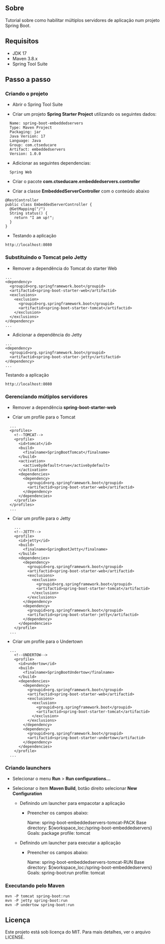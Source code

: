 ## Sobre
Tutorial sobre como habilitar múltiplos servidores de aplicação num projeto Spring Boot.

## Requisitos
- JDK 17
- Maven 3.8.x
- Spring Tool Suite

## Passo a passo

### Criando o projeto
- Abrir o Spring Tool Suite

- Criar um projeto **Spring Starter Project** utilizando os seguintes dados:
```
  Name: spring-boot-embeddedservers
  Type: Maven Project
  Packaging: jar
  Java Version: 17
  Language: Java
  Group: com.ctseducare
  Artifact: embeddedservers
  Version: 1.0.0
```

- Adicionar as seguintes dependencias:
```
  Spring Web
```

- Criar o pacote **com.ctseducare.embeddedservers.controller**

- Criar a classe **EmbeddedServerController** com o conteúdo abaixo
```
@RestController
public class EmbeddedServerController {
  @GetMapping("/")
  String status() {
    return "I am up!";
  }
}
```

- Testando a aplicação
```
http://localhost:8080
```

### Substituindo o Tomcat pelo Jetty
- Remover a dependência do Tomcat do starter Web
```
...
<dependency>
  <groupid>org.springframework.boot</groupid>
  <artifactid>spring-boot-starter-web</artifactid>
  <exclusions>
    <exclusion>
      <groupid>org.springframework.boot</groupid>
      <artifactid>spring-boot-starter-tomcat</artifactid>
    </exclusion>
  </exclusions>
</dependency>
...
```    

- Adicionar a dependência do Jetty
```
...
<dependency>
  <groupid>org.springframework.boot</groupid>
  <artifactid>spring-boot-starter-jetty</artifactid>
</dependency>
...
```

Testando a aplicação
```
http://localhost:8080
```

### Gerenciando mútiplos servidores
- Remover a dependência **spring-boot-starter-web**

- Criar um profile para o Tomcat
```
  ...
  <profiles>
    <!--TOMCAT-->
    <profile>
      <id>tomcat</id>
      <build>
        <finalname>SpringBootTomcat</finalname>
      </build>
      <activation>
        <activebydefault>true</activebydefault>
      </activation>
      <dependencies>
        <dependency>
          <groupid>org.springframework.boot</groupid>
          <artifactid>spring-boot-starter-web</artifactid>
        </dependency>
      </dependencies>
    </profile>
  </profiles>
  ...
```
  
- Criar um profile para o Jetty
```
    ...
    <!--JETTY-->
    <profile>
      <id>jetty</id>
      <build>
        <finalname>SpringBootJetty</finalname>
      </build>      
      <dependencies>
        <dependency>
          <groupid>org.springframework.boot</groupid>
          <artifactid>spring-boot-starter-web</artifactid>
          <exclusions>
            <exclusion>
              <groupid>org.springframework.boot</groupid>
              <artifactid>spring-boot-starter-tomcat</artifactid>
            </exclusion>
          </exclusions>
        </dependency>
        <dependency>
          <groupid>org.springframework.boot</groupid>
          <artifactid>spring-boot-starter-jetty</artifactid>
        </dependency>
      </dependencies>
    </profile>
  ...
```

- Criar um profile para o Undertown
```
  ...
    <!--UNDERTOW-->
    <profile>
      <id>undertow</id>
      <build>
        <finalname>SpringBootUndertow</finalname>
      </build>      
      <dependencies>
        <dependency>
          <groupid>org.springframework.boot</groupid>
          <artifactid>spring-boot-starter-web</artifactid>
          <exclusions>
            <exclusion>
              <groupid>org.springframework.boot</groupid>
              <artifactid>spring-boot-starter-tomcat</artifactid>
            </exclusion>
          </exclusions>
        </dependency>
        <dependency>
          <groupid>org.springframework.boot</groupid>
          <artifactid>spring-boot-starter-undertow</artifactid>
        </dependency>
      </dependencies>
    </profile>
  ...
```

### Criando launchers
- Selecionar o menu **Run** > **Run configurations...**

- Selecionar o item **Maven Build**, botão direito selecionar **New Configuration**

  - Definindo um launcher para empacotar a aplicação

    - Preencher os campos abaixo:

      Name: spring-boot-embeddedservers-tomcat-PACK
      Base directory: ${workspace_loc:/spring-boot-embeddedservers}
      Goals: package
      profile: tomcat

  - Definindo um launcher para executar a aplicação

    - Preencher os campos abaixo:

      Name: spring-boot-embeddedservers-tomcat-RUN
      Base directory: ${workspace_loc:/spring-boot-embeddedservers}
      Goals: spring-boot:run
      profile: tomcat
      
### Executando pelo Maven
```
mvn -P tomcat spring-boot:run
mvn -P jetty spring-boot:run
mvn -P undertow spring-boot:run
```

## Licença
Este projeto está sob licença do MIT. Para mais detalhes, ver o arquivo LICENSE.
